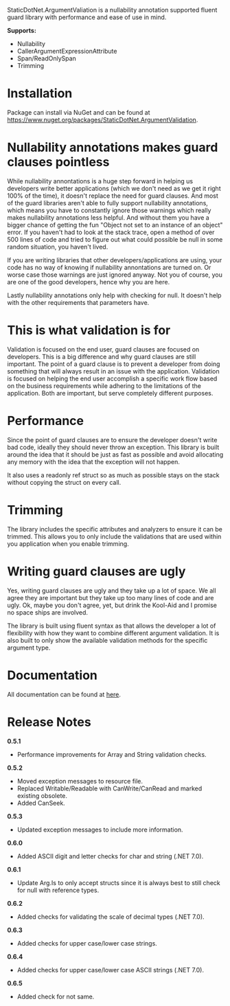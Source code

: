 StaticDotNet.ArgumentValiation is a nullability annotation supported fluent guard library with performance and ease of use in mind.

**Supports:**
- Nullability
- CallerArgumentExpressionAttribute
- Span/ReadOnlySpan
- Trimming

# Installation

Package can install via NuGet and can be found at https://www.nuget.org/packages/StaticDotNet.ArgumentValidation.

# Nullability annotations makes guard clauses pointless

While nullability annontations is a huge step forward in helping us developers write better applications (which we don't need as we get it right 100% of the time), it doesn't replace the need for guard clauses. And most of the guard libraries aren't able to fully support nullability annotations, which means you have to constantly ignore those warnings which really makes nullability annotations less helpful. And without them you have a bigger chance of getting the fun "Object not set to an instance of an object" error. If you haven't had to look at the stack trace, open a method of over 500 lines of code and tried to figure out what could possible be null in some random situation, you haven't lived.

If you are writing libraries that other developers/applications are using, your code has no way of knowing if nullability annontations are turned on.  Or worse case those warnings are just ignored anyway. Not you of course, you are one of the good developers, hence why you are here.

Lastly nullability annotations only help with checking for null. It doesn't help with the other requirements that parameters have.

# This is what validation is for

Validation is focused on the end user, guard clauses are focused on developers. This is a big difference and why guard clauses are still important. The point of a guard clause is to prevent a developer from doing something that will always result in an issue with the application. Validation is focused on helping the end user accomplish a specific work flow based on the business requirements while adhering to the limitations of the application. Both are important, but serve completely different purposes.

# Performance

Since the point of guard clauses are to ensure the developer doesn't write bad code, ideally they should never throw an exception.  This library is built around the idea that it should be just as fast as possible and avoid allocating any memory with the idea that the exception will not happen.

It also uses a readonly ref struct so as much as possible stays on the stack without copying the struct on every call.

# Trimming

The library includes the specific attributes and analyzers to ensure it can be trimmed.  This allows you to only include the validations that are used within you application when you enable trimming.

# Writing guard clauses are ugly

Yes, writing guard clauses are ugly and they take up a lot of space.  We all agree they are important but they take up too many lines of code and are ugly.  Ok, maybe you don't agree, yet, but drink the Kool-Aid and I promise no space ships are involved.

The library is built using fluent syntax as that allows the developer a lot of flexibility with how they want to combine different argument validation. It is also built to only show the available validation methods for the specific argument type.

# Documentation

All documentation can be found at [here](https://github.com/john-t-white/StaticDotNet.ArgumentValidation/blob/main/docs/README.md).

# Release Notes

**0.5.1**

- Performance improvements for Array and String validation checks.

**0.5.2**

- Moved exception messages to resource file.
- Replaced Writable/Readable with CanWrite/CanRead and marked existing obsolete.
- Added CanSeek.

**0.5.3**

- Updated exception messages to include more information.

**0.6.0**

- Added ASCII digit and letter checks for char and string (.NET 7.0).

**0.6.1**

- Update Arg.Is to only accept structs since it is always best to still check for null with reference types.

**0.6.2**

- Added checks for validating the scale of decimal types (.NET 7.0).

**0.6.3**

- Added checks for upper case/lower case strings.

**0.6.4**

- Added checks for upper case/lower case ASCII strings (.NET 7.0).

**0.6.5**

- Added check for not same.

